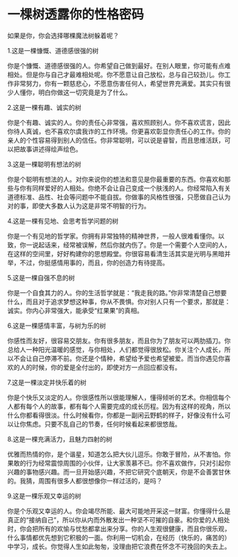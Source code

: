 # 一棵树透露你的性格密码

如果是你，你会选择哪棵魔法树躲着呢？ 

1.这是一棵慷慨、道德感很强的树 

你是个慷慨、道德感很强的人。你希望自己做到最好。在别人眼里，你可能有点难相处。但是你与自己才最难相处呢。你不愿意让自己放松，总与自己较劲儿。你工作非常努力，你有一颗慈悲心，不愿意伤害任何人，希望世界充满爱。其实只有很少人懂你，明白你做这一切究竟是为了什么。 

2.这是一棵有趣、诚实的树 

你是个有趣、诚实的人。你的责任心非常强，喜欢照顾别人。你不喜欢谎言，因此你待人真诚，也不喜欢尔虞我诈的工作环境。你更喜欢彰显你责任心的工作。你的亲人的个性容易得到别人的信任。你非常聪明，可以说是睿智，而且思维活跃，可以把故事讲述得绘声绘色。 

3.这是一棵聪明有想法的树 

你是个聪明有想法的人。对你来说你的想法和意见是你最重要的东西。你喜欢和那些与你有同样爱好的人相处。你绝不会让自己变成一个肤浅的人。你经常陷入有关道德标准、品性、社会等问题中不能自拔。你做事的风格性很强，只愿做自己认为对的事，即使大多数人认为这是非常不明智的行为。 

4.这是一棵有见地、会思考哲学问题的树 

你是一个有见地的哲学家。你拥有非常独特的精神世界，一般人很难看懂你。以致，你一说起话来，经常被误解，然后你就内伤了。你是一个需要个人空间的人，在这样的空间里，好好构建你的思想殿堂。你很容易看清生活其实是光明与黑暗并举，不过，你挺感情用事的，而且，你的创造力有待提高。 

5.这是一棵自强不息的树 

你是一个自食其力的人。你的生活哲学就是：“我走我的路。”你非常清楚自己想要什么，而且对于追求梦想这种事，你从不畏惧。你对别人只有一个要求，那就是：诚实。你内心非常强大，能承受“红果果”的真相。 

6.这是一棵感情丰富，与树为乐的树 

你感性而友好，很容易交朋友。你有很多朋友，而且你为了朋友可以两肋插刀。你总给人一种阳光温暖的感觉，与你相处，人们都觉得很放松。你关注个人成长，所以不会让自己停滞不前。你还是个情种，希望给予爱也希望被爱。而当你遇见你喜欢的人的时候，你的爱是全付出的，即使对方一点回应都没有。 

7.这是一棵淡定并快乐着的树 

你是个快乐又淡定的人。你很感性所以很能理解人，懂得倾听的艺术。你相信每个人都有每个人的故事，都有每个人需要完成的成长历程。因为有这样的视角，所以什么你都看得很淡。什么时候看你，你都是一副闲云野鹤的样子，好像没有什么可以让你焦虑。只要不乱自己的节奏，任何时候看起来都很悠哉。 

8.这是一棵充满活力，且魅力四射的树 

优雅而热情的你，是个谐星，知道怎么把大伙儿逗乐。你敢于冒险，从不害怕。你果敢的行为经常震惊周围的小伙伴，让大家羡慕不已。你不喜欢做作，只对引起你兴趣的事物感兴趣。而一旦开始感兴趣，不把它研究个底朝天，你是不会善罢甘休的。我猜，周围有很多人都很想像你一样过活的，是吗？ 

9.这是一棵乐观又幸运的树 

你是个乐观又幸运的人。你会竭尽所能、最大可能地开采这一财富。你懂得什么是真正的“接纳自己”，所以你从内而外散发出一种坚不可摧的自豪。和你爱的人相处时，你会把所有的欢愉与忧愁都拿出来分享。你的人生观很健康，而且你很乐观，什么事情都优先想到它积极的一面。你利用一切机会，在经历（快乐的，痛苦的）中学习，成长。你觉得人生如此匆匆，没理由把它浪费在怀念不可挽回的失去上。